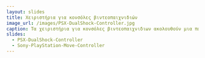 ```yaml
---
layout: slides
title: Χειριστήρια για κονσόλες βιντεοπαιχνιδιών
image_url: /images/PSX-DualShock-Controller.jpg
caption: Τα χειριστήρια για κονσόλες βιντεοπαιχνιδιων ακολουθούν μια παράλληλη με τις κονσόλες εξέλιξη, προσπαθώντας να εμπλουτίσουν και να βελτιώσουν την αλληλεπίδραση με τον χρήστη.
slides:
  - PSX-DualShock-Controller
  - Sony-PlayStation-Move-Controller
---
```

